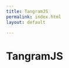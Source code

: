 ```yaml
---
title: TangramJS
permalink: index.html
layout: default

---
```


# TangramJS

<div id="template_js"></div>

<!-- Javascript Code -->
<!-- Check jekyll theme to adjust sketch size e.g., 600x338px -->

<!-- JS minified online p5.js libs -->
<script src="https://cdnjs.cloudflare.com/ajax/libs/p5.js/1.3.1/p5.min.js"></script>
<script src="https://cdnjs.cloudflare.com/ajax/libs/p5.js/1.3.1/addons/p5.sound.min.js"></script>

<!-- Add your js tangram sources here -->
<script src="./js/tangram.js"></script>
<script src="./js/shape.js"></script>
<script src="./js/rect.js"></script>
